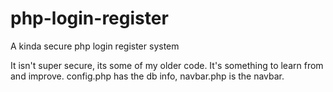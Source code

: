 # php-login-register
A kinda secure php login register system



It isn't super secure, its some of my older code. It's something to learn from and improve. config.php has the db info, navbar.php is the navbar.
